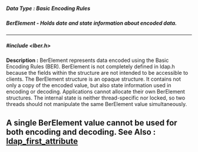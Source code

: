 ##### Data Type : Basic Encoding Rules
##### BerElement - Holds date and state information about encoded data.
---
##### #include <lber.h>
**Description :**
BerElement represents data encoded using the Basic Encoding Rules (BER). 
BerElement is not completely defined in ldap.h because the fields within the 
structure are not intended to be accessible to clients. The BerElement 
structure is an opaque structure. It contains not only a copy of the encoded 
value, but also state information used in encoding or decoding.  Applications 
cannot allocate their own BerElement structures.  The internal state is neither 
thread-specific nor locked, so two threads should not manipulate the same 
BerElement value simultaneously.

A single BerElement value cannot be used for both encoding and decoding.
**See Also :**
[ldap_first_attribute](D:/md_files/ldap_first_attribute.md)
---
